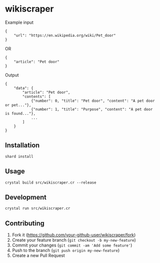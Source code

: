 # wikiscraper

Example input
```
{
    "url": "https://en.wikipedia.org/wiki/Pet_door"
}
```
OR
```
{
    "article": "Pet door"
}
```

Output
```
{
    "data": {
        "article": "Pet door",
        "contents": [
            {"number": 0, "title": "Pet door", "content": "A pet door or pet..."},
            {"number": 1, "title": "Purpose", "content": "A pet door is found..."},
            ...
        ]
    }
}
```

## Installation
```
shard install
```

## Usage
```
crystal build src/wikiscraper.cr --release
```

## Development
```
crystal run src/wikiscraper.cr
```

## Contributing

1. Fork it (<https://github.com/your-github-user/wikiscraper/fork>)
2. Create your feature branch (`git checkout -b my-new-feature`)
3. Commit your changes (`git commit -am 'Add some feature'`)
4. Push to the branch (`git push origin my-new-feature`)
5. Create a new Pull Request

